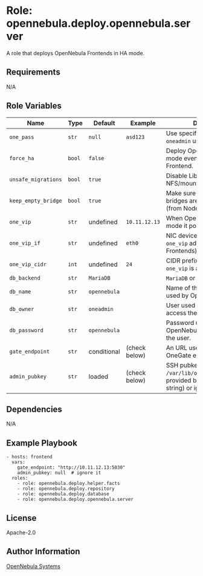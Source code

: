 Role: opennebula.deploy.opennebula.server
=========================================

A role that deploys OpenNebula Frontends in HA mode.

Requirements
------------

N/A

Role Variables
--------------

| Name                | Type   | Default      | Example       | Description                                                                                                     |
|---------------------|--------|--------------|---------------|-----------------------------------------------------------------------------------------------------------------|
| `one_pass`          | `str`  | `null`       | `asd123`      | Use specific password for the `oneadmin` user.                                                                  |
| `force_ha`          | `bool` | `false`      |               | Deploy OpenNebula in HA mode even with a single Frontend.                                                       |
| `unsafe_migrations` | `bool` | `true`       |               | Disable LibVirt's NFS/mountpoint checks.                                                                        |
| `keep_empty_bridge` | `bool` | `true`       |               | Make sure empty network bridges are never removed (from Nodes).                                                 |
| `one_vip`           | `str`  | undefined    | `10.11.12.13` | When OpenNebula is in HA mode it points to the Leader.                                                          |
| `one_vip_if`        | `str`  | undefined    | `eth0`        | NIC device to assign the `one_vip` address to (on Frontends).                                                   |
| `one_vip_cidr`      | `int`  | undefined    | `24`          | CIDR prefix of the subnet `one_vip` is allocated in.                                                            |
| `db_backend`        | `str`  | `MariaDB`    |               |`MariaDB` or `SQLite`.                                                                                           |
| `db_name`           | `str`  | `opennebula` |               | Name of the database/schema used by OpenNebula.                                                                 |
| `db_owner`          | `str`  | `oneadmin`   |               | User used by OpenNebula to access the database.                                                                 |
| `db_password`       | `str`  | `opennebula` |               | Password used by OpenNebula to authenticate the user.                                                           |
| `gate_endpoint`     | `str`  | conditional  | (check below) | An URL used to reach the OneGate endpoint (HTTP).                                                               |
| `admin_pubkey`      | `str`  | loaded       | (check below) | SSH pubkey loaded from `/var/lib/one/.ssh/id_rsa.pub`, provided by the user (as string) or ignored when `null`. |

Dependencies
------------

N/A

Example Playbook
----------------

    - hosts: frontend
      vars:
        gate_endpoint: "http://10.11.12.13:5030"
        admin_pubkey: null  # ignore it
      roles:
        - role: opennebula.deploy.helper.facts
        - role: opennebula.deploy.repository
        - role: opennebula.deploy.database
        - role: opennebula.deploy.opennebula.server

License
-------

Apache-2.0

Author Information
------------------

[OpenNebula Systems](https://opennebula.io/)
